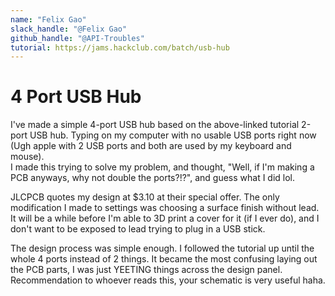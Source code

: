 ```yaml
---
name: "Felix Gao"
slack_handle: "@Felix Gao"
github_handle: "@API-Troubles"
tutorial: https://jams.hackclub.com/batch/usb-hub
---
```


# 4 Port USB Hub

I've made a simple 4-port USB hub based on the above-linked tutorial 2-port USB hub. 
Typing on my computer with no usable USB ports right now (Ugh apple with 2 USB ports and both are used by my keyboard and mouse).  
I made this trying to solve my problem, and thought, "Well, if I'm making a PCB anyways, why not double the ports?!?", and guess what I did lol.

JLCPCB quotes my design at $3.10 at their special offer. The only modification I made to settings was choosing a surface finish without lead. 
It will be a while before I'm able to 3D print a cover for it (if I ever do), and I don't want to be exposed to lead trying to plug in a USB stick.

The design process was simple enough. I followed the tutorial up until the whole 4 ports instead of 2 things. 
It became the most confusing laying out the PCB parts, I was just YEETING things across the design panel. 
Recommendation to whoever reads this, your schematic is very useful haha.
